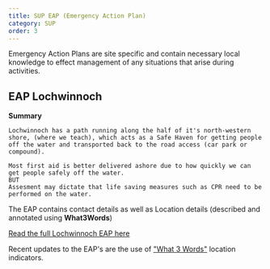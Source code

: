 ```yaml
---
title: SUP EAP (Emergency Action Plan)
category: SUP
order: 3
---
```

Emergency Action Plans are site specific and contain necessary local knowledge to effect management of any situations that arise during activities.

## EAP Lochwinnoch
**Summary**
```
Lochwinnoch has a path running along the half of it's north-western shore, (where we teach), which acts as a Safe Haven for getting people off the water and transported back to the road access (car park or compound).

Most first aid is better delivered ashore due to how quickly we can get people safely off the water.
BUT
Assesment may dictate that life saving measures such as CPR need to be performed on the water.
```

The EAP contains contact details as well as Location details (described and annotated using **What3Words**)  

[Read the full Lochwinnoch EAP here](#)


Recent updates to the EAP's are the use of ["What 3 Words"](https://what3words.com) location indicators.
